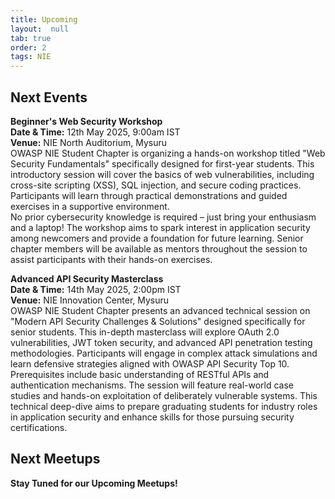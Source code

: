 ```yaml
---
title: Upcoming
layout:  null
tab: true
order: 2
tags: NIE
---
```

## Next Events

**Beginner's Web Security Workshop**\
**Date & Time:** 12th May 2025, 9:00am IST\
**Venue:** NIE North Auditorium, Mysuru\
OWASP NIE Student Chapter is organizing a hands-on workshop titled "Web Security Fundamentals" specifically designed for first-year students. This introductory session will cover the basics of web vulnerabilities, including cross-site scripting (XSS), SQL injection, and secure coding practices. Participants will learn through practical demonstrations and guided exercises in a supportive environment.\
No prior cybersecurity knowledge is required – just bring your enthusiasm and a laptop! The workshop aims to spark interest in application security among newcomers and provide a foundation for future learning. Senior chapter members will be available as mentors throughout the session to assist participants with their hands-on exercises.

**Advanced API Security Masterclass**\
**Date & Time:** 14th May 2025, 2:00pm IST\
**Venue:** NIE Innovation Center, Mysuru\
OWASP NIE Student Chapter presents an advanced technical session on "Modern API Security Challenges & Solutions" designed specifically for senior students. This in-depth masterclass will explore OAuth 2.0 vulnerabilities, JWT token security, and advanced API penetration testing methodologies. Participants will engage in complex attack simulations and learn defensive strategies aligned with OWASP API Security Top 10.\
Prerequisites include basic understanding of RESTful APIs and authentication mechanisms. The session will feature real-world case studies and hands-on exploitation of deliberately vulnerable systems. This technical deep-dive aims to prepare graduating students for industry roles in application security and enhance skills for those pursuing security certifications. 

## Next Meetups

**Stay Tuned for our Upcoming Meetups!**

